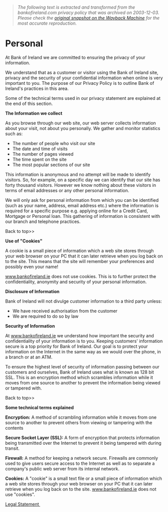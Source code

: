 > *The following text is extracted and transformed from the bankofireland.com privacy policy that was archived on 2003-12-03. Please check the [original snapshot on the Wayback Machine](https://web.archive.org/web/20031203120804id_/http%3A//www.bankofireland.com/html/gws/legal_statement/privacy.html) for the most accurate reproduction.*

# Personal

At Bank of Ireland we are committed to ensuring the privacy of your information.

We understand that as a customer or visitor using the Bank of Ireland site, privacy and the security of your confidential information when online is very important to you. The purpose of our Privacy Policy is to outline Bank of Ireland's practices in this area. 

Some of the technical terms used in our privacy statement are explained at the end of this section.

 **The Information we collect**

As you browse through our web site, our web server collects information about your visit, not about you personally. We gather and monitor statistics such as: 

  * The number of people who visit our site
  * The date and time of visits 
  * The number of pages viewed
  * The time spent on the site 
  * The most popular sections of our site 



This information is anonymous and no attempt will be made to identify visitors. So, for example, on a specific day we can identify that our site has forty thousand visitors. However we know nothing about these visitors in terms of email addresses or any other personal information. 

We will only ask for personal information from which you can be identified (such as your name, address, email address etc.) where the information is required for a specific purpose e.g. applying online for a Credit Card, Mortgage or Personal loan. This gathering of information is consistent with our branch and telephone practices.

Back to top>>

 **Use of "Cookies"**

A cookie is a small piece of information which a web site stores through your web browser on your PC that it can later retrieve when you log back on to the site. This means that the site will remember your preferences and possibly even your name! 

www.bankofireland.ie does not use cookies. This is to further protect the confidentiality, anonymity and security of your personal information.

 **Disclosure of Information**

Bank of Ireland will not divulge customer information to a third party unless: 

  * We have received authorisation from the customer 
  * We are required to do so by law 



**Security of Information**

At www.bankofireland.ie we understand how important the security and confidentiality of your information is to you. Keeping customers' information secure is a top priority for Bank of Ireland. Our goal is to protect your information on the Internet in the same way as we would over the phone, in a branch or at an ATM. 

To ensure the highest level of security of information passing between our customers and ourselves, Bank of Ireland uses what is known as 128 bit SSL. This is an encryption method which scrambles information while it moves from one source to another to prevent the information being viewed or tampered with. 

Back to top>>

 **Some technical terms explained**

 **Encryption:** A method of scrambling information while it moves from one source to another to prevent others from viewing or tampering with the contents

 **Secure Socket Layer (SSL):** A form of encryption that protects information being transmitted over the Internet to prevent it being tampered with during transit.

 **Firewall:** A method for keeping a network secure. Firewalls are commonly used to give users secure access to the Internet as well as to separate a company's public web server from its internal network. 

**Cookies:** A "cookie" is a small text file or a small piece of information which a web site stores through your web browser on your PC that it can later retrieve when you log back on to the site. www.bankofireland.ie does not use "cookies".

[Legal Statement ](https://web.archive.org/web/20031203120804id_/http%3A//www.bankofireland.com/html/gws/legal_statement/index.html) 
